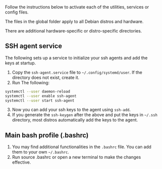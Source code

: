 Follow the instructions below to activate each of the utilities, services or config files.

The files in the global folder apply to all Debian distros and hardware.

There are additional hardware-specific or distro-specific directories.

## SSH agent service
The following sets up a service to initialize your ssh agents and add the keys at startup.
1. Copy the `ssh-agent.service` file to `~/.config/systemd/user`. If the directory does not exist, create it.
2. Run The following:
```bash
systemctl --user daemon-reload
systemctl --user enable ssh-agent
systemctl --user start ssh-agent
```
3. Now you can add your ssh keys to the agent using `ssh-add`.
4. If you generate the `ssh-keygen` after the above and put the keys in `~/.ssh` directory, most distros automatically add the keys to the agent.

## Main bash profile (.bashrc)
1. You may find additional functionalities in the `.bashrc` file. You can add them to your own `~/.bashrc`. 
2. Run source .bashrc or open a new terminal to make the changes effective.
